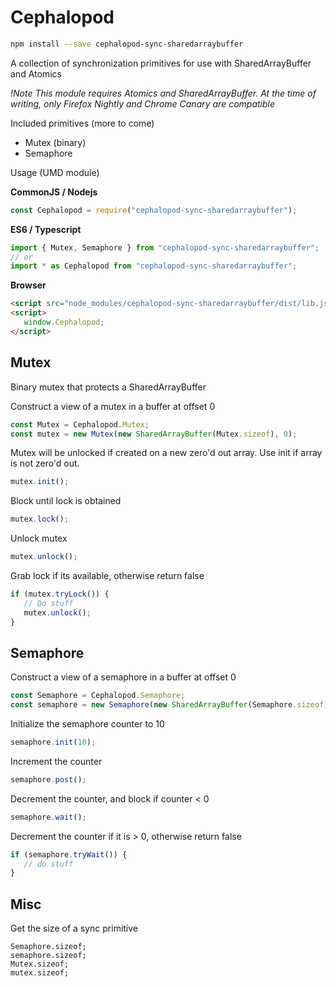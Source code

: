 # Cephalopod

```sh
npm install --save cephalopod-sync-sharedarraybuffer
```

A collection of synchronization primitives for use with SharedArrayBuffer and Atomics

*!Note This module requires Atomics and SharedArrayBuffer. At the time of writing, only Firefox Nightly and Chrome Canary are compatible*

Included primitives (more to come)
- Mutex (binary)
- Semaphore

Usage (UMD module)

**CommonJS / Nodejs**
```js
const Cephalopod = require("cephalopod-sync-sharedarraybuffer");
```

**ES6 / Typescript**
```js
import { Mutex, Semaphore } from "cephalopod-sync-sharedarraybuffer";
// or
import * as Cephalopod from "cephalopod-sync-sharedarraybuffer";
```

**Browser**
```html
<script src="node_modules/cephalopod-sync-sharedarraybuffer/dist/lib.js"></script>
<script>
   window.Cephalopod;
</script>
```

## Mutex
Binary mutex that protects a SharedArrayBuffer  

Construct a view of a mutex in a buffer at offset 0
```js
const Mutex = Cephalopod.Mutex;
const mutex = new Mutex(new SharedArrayBuffer(Mutex.sizeof), 0);
```
Mutex will be unlocked if created on a new zero'd out array. Use init if array is not zero'd out.
```js
mutex.init();
```
Block until lock is obtained
```js
mutex.lock();
```
Unlock mutex 
```js
mutex.unlock();
```

Grab lock if its available, otherwise return false
```js
if (mutex.tryLock()) {
   // Do stuff
   mutex.unlock();
}
```

## Semaphore
Construct a view of a semaphore in a buffer at offset 0
```js
const Semaphore = Cephalopod.Semaphore;
const semaphore = new Semaphore(new SharedArrayBuffer(Semaphore.sizeof), 0);
```

Initialize the semaphore counter to 10
```js
semaphore.init(10);
```

Increment the counter
```js
semaphore.post();
```

Decrement the counter, and block if counter < 0
```js
semaphore.wait();
```

Decrement the counter if it is > 0, otherwise return false
```js
if (semaphore.tryWait()) {
   // do stuff
}
```

## Misc

Get the size of a sync primitive
```
Semaphore.sizeof;
semaphore.sizeof;
Mutex.sizeof;
mutex.sizeof;
```